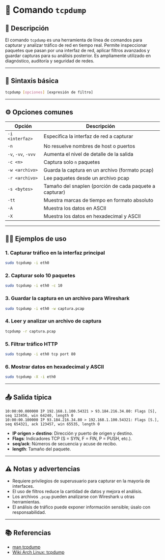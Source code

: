 <!-- filepath: /home/zheiar/github/networking-linux-tools/docs/tcpdump.md -->

# 📡 Comando `tcpdump`

## 🧾 Descripción

El comando `tcpdump` es una herramienta de línea de comandos para capturar y analizar tráfico de red en tiempo real. Permite inspeccionar paquetes que pasan por una interfaz de red, aplicar filtros avanzados y guardar capturas para su análisis posterior. Es ampliamente utilizado en diagnóstico, auditoría y seguridad de redes.

---

## 🧪 Sintaxis básica

```bash
tcpdump [opciones] [expresión de filtro]
```

---

## ⚙️ Opciones comunes

| Opción                | Descripción                                                      |
|---------------------- |-----------------------------------------------------------------|
| `-i <interfaz>`       | Especifica la interfaz de red a capturar                         |
| `-n`                  | No resuelve nombres de host o puertos                            |
| `-v`, `-vv`, `-vvv`   | Aumenta el nivel de detalle de la salida                         |
| `-c <n>`              | Captura solo `n` paquetes                                        |
| `-w <archivo>`        | Guarda la captura en un archivo (formato pcap)                   |
| `-r <archivo>`        | Lee paquetes desde un archivo pcap                               |
| `-s <bytes>`          | Tamaño del snaplen (porción de cada paquete a capturar)           |
| `-tt`                 | Muestra marcas de tiempo en formato absoluto                     |
| `-A`                  | Muestra los datos en ASCII                                       |
| `-X`                  | Muestra los datos en hexadecimal y ASCII                         |

---

## 🧑‍💻 Ejemplos de uso

### 1. Capturar tráfico en la interfaz principal

```bash
sudo tcpdump -i eth0
```

### 2. Capturar solo 10 paquetes

```bash
sudo tcpdump -i eth0 -c 10
```

### 3. Guardar la captura en un archivo para Wireshark

```bash
sudo tcpdump -i eth0 -w captura.pcap
```

### 4. Leer y analizar un archivo de captura

```bash
tcpdump -r captura.pcap
```

### 5. Filtrar tráfico HTTP

```bash
sudo tcpdump -i eth0 tcp port 80
```

### 6. Mostrar datos en hexadecimal y ASCII

```bash
sudo tcpdump -X -i eth0
```

---

## 📤 Salida típica

```
10:00:00.000000 IP 192.168.1.100.54321 > 93.184.216.34.80: Flags [S], seq 123456, win 64240, length 0
10:00:00.100000 IP 93.184.216.34.80 > 192.168.1.100.54321: Flags [S.], seq 654321, ack 123457, win 65535, length 0
```

- **IP origen > destino**: Dirección y puerto de origen y destino.
- **Flags**: Indicadores TCP (S = SYN, F = FIN, P = PUSH, etc.).
- **seq/ack**: Números de secuencia y acuse de recibo.
- **length**: Tamaño del paquete.

---

## ⚠️ Notas y advertencias

- Requiere privilegios de superusuario para capturar en la mayoría de interfaces.
- El uso de filtros reduce la cantidad de datos y mejora el análisis.
- Los archivos `.pcap` pueden analizarse con Wireshark u otras herramientas.
- El análisis de tráfico puede exponer información sensible; úsalo con responsabilidad.

---

## 📚 Referencias

- [man tcpdump](https://man7.org/linux/man-pages/man8/tcpdump.8.html)
- [Wiki Arch Linux: tcpdump](https://wiki.archlinux.org/title/Tcpdump)